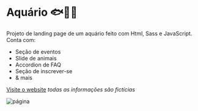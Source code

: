 # Aquário 🐟🦈🐙
 
 Projeto de landing page de um aquário feito com Html, Sass e JavaScript. Conta com:
 - Seção de eventos
 - Slide de animais
 - Accordion de FAQ
 - Seção de inscrever-se
 - & mais

[Visite o website](https://aridsm.github.io/aquario/)
*todas as informações são fictícias*
 
![página](https://github.com/aridsm/aquario/blob/main/img/page.gif)
